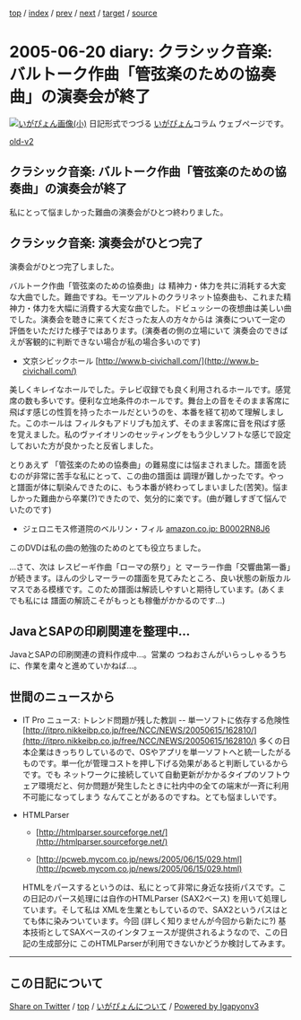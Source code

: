 [top](../index.html) 
 / [index](index.html) 
 / [prev](ig050617.html) 
 / [next](ig050621.html) 
 / [target](https://igapyon.github.io/diary/2005/ig050620.html) 
 / [source](https://github.com/igapyon/diary/blob/gh-pages/2005/ig050620.src.md) 

2005-06-20 diary: クラシック音楽: バルトーク作曲「管弦楽のための協奏曲」の演奏会が終了
=====================================================================================================
[![いがぴょん画像(小)](https://igapyon.github.io/diary/images/iga200306s.jpg "いがぴょん")](https://igapyon.github.io/diary/memo/memoigapyon.html) 日記形式でつづる [いがぴょん](https://igapyon.github.io/diary/memo/memoigapyon.html)コラム ウェブページです。

[old-v2](ig050620-orig.html)

## クラシック音楽: バルトーク作曲「管弦楽のための協奏曲」の演奏会が終了

私にとって悩ましかった難曲の演奏会がひとつ終わりました。


## クラシック音楽: 演奏会がひとつ完了

演奏会がひとつ完了しました。

バルトーク作曲「管弦楽のための協奏曲」は 精神力・体力を共に消耗する大変な大曲でした。難曲ですね。モーツアルトのクラリネット協奏曲も、これまた精神力・体力を大幅に消費する大変な曲でした。ドビュッシーの夜想曲は美しい曲でした。演奏会を聴きに来てくださった友人の方々からは 演奏について一定の評価をいただけた様子ではあります。(演奏者の側の立場にいて 演奏会のできばえが客観的に判断できない場合が私の場合多いのです)

* 文京シビックホール
  [http://www.b-civichall.com/](http://www.b-civichall.com/)

美しくキレイなホールでした。テレビ収録でも良く利用されるホールです。感覚席の数も多いです。便利な立地条件のホールです。舞台上の音をそのまま客席に飛ばす感じの性質を持ったホールだというのを、本番を経て初めて理解しました。このホールは フィルタもアドリブも加えず、そのまま客席に音を飛ばす感を覚えました。私のヴァイオリンのセッティングをもう少しソフトな感じで設定しておいた方が良かったと反省しました。

とりあえず 「管弦楽のための協奏曲」の難易度には悩まされました。譜面を読むのが非常に苦手な私にとって、この曲の譜面は 調理が難しかったです。やっと譜面が体に馴染んできたのに、もう本番が終わってしまいました(苦笑)。悩ましかった難曲から卒業(?)できたので、気分的に楽です。(曲が難しすぎて悩んでいたのです)

* ジェロニモス修道院のベルリン・フィル [amazon.co.jp: B0002RN8J6](http://www.amazon.co.jp/exec/obidos/ASIN/B0002RN8J6/igapyondiary-22)

このDVDは私の曲の勉強のためのとても役立ちました。

…さて、次は レスピーギ作曲「ローマの祭り」と マーラー作曲「交響曲第一番」が続きます。ほんの少しマーラーの譜面を見てみたところ、良い状態の新版カルマスである模様です。このため譜面は解読しやすいと期待しています。(あくまでも私には 譜面の解読こそがもっとも稼働がかかるのです…)

## JavaとSAPの印刷関連を整理中…

JavaとSAPの印刷関連の資料作成中…。営業の つねおさんがいらっしゃるうちに、作業を粛々と進めていかねば…。

## 世間のニュースから

* IT Pro ニュース: トレンド問題が残した教訓 -- 単一ソフトに依存する危険性
  [http://itpro.nikkeibp.co.jp/free/NCC/NEWS/20050615/162810/](http://itpro.nikkeibp.co.jp/free/NCC/NEWS/20050615/162810/)
  多くの日本企業はきっちりしているので、OSやアプリを単一ソフトへと統一したがるものです。単一化が管理コストを押し下げる効果があると判断しているからです。でも
  ネットワークに接続していて自動更新がかかるタイプのソフトウェア環境だと、何か問題が発生したときに社内中の全ての端末が一斉に利用不可能になってしまう
  なんてことがあるのですね。とても悩ましいです。
  
* HTMLParser
  
  * [http://htmlparser.sourceforge.net/](http://htmlparser.sourceforge.net/)
    
  * [http://pcweb.mycom.co.jp/news/2005/06/15/029.html](http://pcweb.mycom.co.jp/news/2005/06/15/029.html)
  

  HTMLをパースするというのは、私にとって非常に身近な技術パスです。この日記のパース処理には自作のHTMLParser (SAX2ベース) を用いて処理しています。そして私は
  XMLを生業ともしているので、SAX2というパスはとても体に染みついています。今回 (詳しく知りませんが今回から新たに?) 基本技術としてSAXベースのインタフェースが提供されるようなので、この日記の生成部分に
  このHTMLParserが利用できないかどうか検討してみます。


----------------------------------------------------------------------------------------------------

## この日記について

[Share on Twitter](https://twitter.com/intent/tweet?hashtags=igapyon%2Cdiary%2C%E3%81%84%E3%81%8C%E3%81%B4%E3%82%87%E3%82%93&text=%E3%82%AF%E3%83%A9%E3%82%B7%E3%83%83%E3%82%AF%E9%9F%B3%E6%A5%BD%3A+%E3%83%90%E3%83%AB%E3%83%88%E3%83%BC%E3%82%AF%E4%BD%9C%E6%9B%B2%E3%80%8C%E7%AE%A1%E5%BC%A6%E6%A5%BD%E3%81%AE%E3%81%9F%E3%82%81%E3%81%AE%E5%8D%94%E5%A5%8F%E6%9B%B2%E3%80%8D%E3%81%AE%E6%BC%94%E5%A5%8F%E4%BC%9A%E3%81%8C%E7%B5%82%E4%BA%86&url=https%3A%2F%2Figapyon.github.io%2Fdiary%2F2005%2Fig050620.html) / [top](../index.html) / [いがぴょんについて](https://igapyon.github.io/diary/memo/memoigapyon.html) / [Powered by Igapyonv3](https://github.com/igapyon/igapyonv3)
